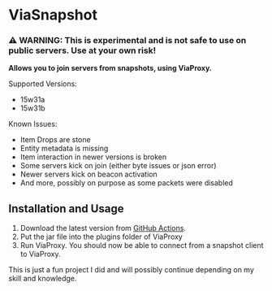 # ViaSnapshot

### ⚠️ WARNING: This is experimental and is not safe to use on public servers. Use at your own risk!

**Allows you to join servers from snapshots, using ViaProxy.**

Supported Versions:

- 15w31a
- 15w31b

Known Issues:

- Item Drops are stone
- Entity metadata is missing
- Item interaction in newer versions is broken
- Some servers kick on join (either byte issues or json error)
- Newer servers kick on beacon activation
- And more, possibly on purpose as some packets were disabled

## Installation and Usage

1. Download the latest version from [GitHub Actions](https://github.com/ViaVersionAddons/ViaSnapshot/actions).
2. Put the jar file into the plugins folder of ViaProxy
3. Run ViaProxy. You should now be able to connect from a snapshot client to ViaProxy.

This is just a fun project I did and will possibly continue depending on my skill and knowledge.
